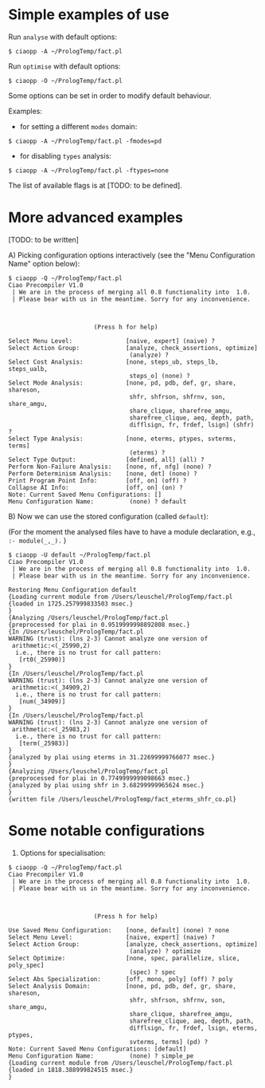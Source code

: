 # Simple examples of use

Run `analyse` with default options:
```  
$ ciaopp -A ~/PrologTemp/fact.pl
```
Run `optimise` with default options:
```
$ ciaopp -O ~/PrologTemp/fact.pl
```
Some options can be set in order to modify default behaviour.

Examples:
 - for setting a different `modes` domain:
```
$ ciaopp -A ~/PrologTemp/fact.pl -fmodes=pd
```
 - for disabling `types` analysis:
```
$ ciaopp -A ~/PrologTemp/fact.pl -ftypes=none
```

The list of available flags is at [TODO: to be defined].

# More advanced examples

[TODO: to be written]

A) Picking configuration options interactively (see the "Menu
   Configuration Name" option below):
```
$ ciaopp -Q ~/PrologTemp/fact.pl
Ciao Precompiler V1.0
 | We are in the process of merging all 0.8 functionality into  1.0.
 | Please bear with us in the meantime. Sorry for any inconvenience.



                        (Press h for help)

Select Menu Level:               [naive, expert] (naive) ? 
Select Action Group:             [analyze, check_assertions, optimize]
                                  (analyze) ? 
Select Cost Analysis:            [none, steps_ub, steps_lb, steps_ualb, 
                                  steps_o] (none) ? 
Select Mode Analysis:            [none, pd, pdb, def, gr, share, shareson, 
                                  shfr, shfrson, shfrnv, son, share_amgu, 
                                  share_clique, sharefree_amgu, 
                                  sharefree_clique, aeq, depth, path, 
                                  difflsign, fr, frdef, lsign] (shfr) ? 
Select Type Analysis:            [none, eterms, ptypes, svterms, terms]
                                  (eterms) ? 
Select Type Output:              [defined, all] (all) ? 
Perform Non-Failure Analysis:    [none, nf, nfg] (none) ? 
Perform Determinism Analysis:    [none, det] (none) ? 
Print Program Point Info:        [off, on] (off) ? 
Collapse AI Info:                [off, on] (on) ? 
Note: Current Saved Menu Configurations: []
Menu Configuration Name:          (none) ? default
```

B) Now we can use the stored configuration (called `default`):

(For the moment the analysed files have to have a module declaration,
e.g., `:- module(_,_).` )
 
```
$ ciaopp -U default ~/PrologTemp/fact.pl
Ciao Precompiler V1.0
 | We are in the process of merging all 0.8 functionality into  1.0.
 | Please bear with us in the meantime. Sorry for any inconvenience.

Restoring Menu Configuration default
{Loading current module from /Users/leuschel/PrologTemp/fact.pl
{loaded in 1725.257999833503 msec.}
}
{Analyzing /Users/leuschel/PrologTemp/fact.pl
{preprocessed for plai in 0.9519999998892808 msec.}
{In /Users/leuschel/PrologTemp/fact.pl
WARNING (trust): (lns 2-3) Cannot analyze one version of 
 arithmetic:<(_25990,2)
  i.e., there is no trust for call pattern:
   [rt0(_25990)]
}
{In /Users/leuschel/PrologTemp/fact.pl
WARNING (trust): (lns 2-3) Cannot analyze one version of 
 arithmetic:<(_34909,2)
  i.e., there is no trust for call pattern:
   [num(_34909)]
}
{In /Users/leuschel/PrologTemp/fact.pl
WARNING (trust): (lns 2-3) Cannot analyze one version of 
 arithmetic:<(_25983,2)
  i.e., there is no trust for call pattern:
   [term(_25983)]
}
{analyzed by plai using eterms in 31.22699999766077 msec.}
}
{Analyzing /Users/leuschel/PrologTemp/fact.pl
{preprocessed for plai in 0.7749999999098663 msec.}
{analyzed by plai using shfr in 3.68299999965624 msec.}
}
{written file /Users/leuschel/PrologTemp/fact_eterms_shfr_co.pl}
```

# Some notable configurations

1) Options for specialisation:
```
$ ciaopp -Q ~/PrologTemp/fact.pl
Ciao Precompiler V1.0
 | We are in the process of merging all 0.8 functionality into  1.0.
 | Please bear with us in the meantime. Sorry for any inconvenience.



                        (Press h for help)

Use Saved Menu Configuration:    [none, default] (none) ? none
Select Menu Level:               [naive, expert] (naive) ?    
Select Action Group:             [analyze, check_assertions, optimize]
                                  (analyze) ? optimize
Select Optimize:                 [none, spec, parallelize, slice, poly_spec]
                                  (spec) ? spec
Select Abs Specialization:       [off, mono, poly] (off) ? poly
Select Analysis Domain:          [none, pd, pdb, def, gr, share, shareson, 
                                  shfr, shfrson, shfrnv, son, share_amgu, 
                                  share_clique, sharefree_amgu, 
                                  sharefree_clique, aeq, depth, path, 
                                  difflsign, fr, frdef, lsign, eterms, ptypes, 
                                  svterms, terms] (pd) ? 
Note: Current Saved Menu Configurations: [default]
Menu Configuration Name:          (none) ? simple_pe
{Loading current module from /Users/leuschel/PrologTemp/fact.pl
{loaded in 1818.388999824515 msec.}
}
```
